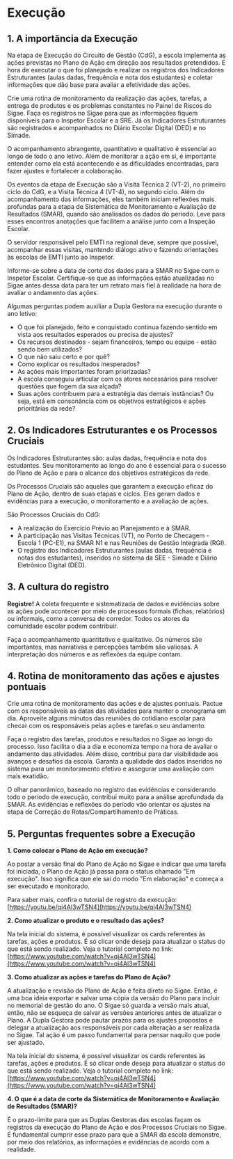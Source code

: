# Execução

## 1. A importância da Execução

Na etapa de Execução do Circuito de Gestão (CdG), a escola implementa as ações previstas no Plano de Ação em direção aos resultados pretendidos. É hora de executar o que foi planejado e realizar os registros dos Indicadores Estruturantes (aulas dadas, frequência e nota dos estudantes) e coletar informações que dão base para avaliar a efetividade das ações.

Crie uma rotina de monitoramento da realização das ações, tarefas, a entrega de produtos e os problemas constantes no Painel de Riscos do Sigae. Faça os registros no Sigae para que as informações fiquem disponíveis para o Inspetor Escolar e a SRE. Já os Indicadores Estruturantes são registrados e acompanhados no Diário Escolar Digital (DED) e no Simade.

O acompanhamento abrangente, quantitativo e qualitativo é essencial ao longo de todo o ano letivo. Além de monitorar a ação em si, é importante entender como ela está acontecendo e as dificuldades encontradas, para fazer ajustes e fortalecer a colaboração.

Os eventos da etapa de Execução são a Visita Técnica 2 (VT-2), no primeiro ciclo do CdG, e a Visita Técnica 4 (VT-4), no segundo ciclo. Além do acompanhamento das informações, eles também iniciam reflexões mais profundas para a etapa de Sistemática de Monitoramento e Avaliação de Resultados (SMAR), quando são analisados os dados do período. Leve para esses encontros anotações que facilitem a análise junto com a Inspeção Escolar.

O servidor responsável pelo EMTI na regional deve, sempre que possível, acompanhar essas visitas, mantendo diálogo ativo e fazendo orientações às escolas de EMTI junto ao Inspetor.

Informe-se sobre a data de corte dos dados para a SMAR no Sigae com o Inspetor Escolar. Certifique-se que as informações estão atualizadas no Sigae antes dessa data para ter um retrato mais fiel à realidade na hora de avaliar o andamento das ações.

Algumas perguntas podem auxiliar a Dupla Gestora na execução durante o ano letivo:

-   O que foi planejado, feito e conquistado continua fazendo sentido em vista aos resultados esperados ou precisa de ajustes?
-   Os recursos destinados \- sejam financeiros, tempo ou equipe \- estão sendo bem utilizados?
-   O que não saiu certo e por quê?
-   Como explicar os resultados inesperados?
-   As ações mais importantes foram priorizadas?
-   A escola conseguiu articular com os atores necessários para resolver questões que fogem da sua alçada?
-   Suas ações contribuem para a estratégia das demais instâncias? Ou seja, está em consonância com os objetivos estratégicos e ações prioritárias da rede?

## 2. Os Indicadores Estruturantes e os Processos Cruciais

Os Indicadores Estruturantes são: aulas dadas, frequência e nota dos estudantes. Seu monitoramento ao longo do ano é essencial para o sucesso do Plano de Ação e para o alcance dos objetivos estratégicos da rede.

Os Processos Cruciais são aqueles que garantem a execução eficaz do Plano de Ação, dentro de suas etapas e ciclos. Eles geram dados e evidências para a execução, o monitoramento e a avaliação de ações.

São Processos Cruciais do CdG:

-   A realização do Exercício Prévio ao Planejamento e à SMAR.
-   A participação nas Visitas Técnicas (VT), no Ponto de Checagem \- Escola 1 (PC-E1), na SMAR N1 e nas Reuniões de Gestão Integrada (RGI).
-   O registro dos Indicadores Estruturantes (aulas dadas, frequência e notas dos estudantes), inseridos no sistema da SEE \- Simade e Diário Eletrônico Digital (DED).

## 3. A cultura do registro

**Registre\!** A coleta frequente e sistematizada de dados e evidências sobre as ações pode acontecer por meio de processos formais (fichas, relatórios) ou informais, como a conversa de corredor. Todos os atores da comunidade escolar podem contribuir.

Faça o acompanhamento quantitativo e qualitativo. Os números são importantes, mas narrativas e percepções também são valiosas. A interpretação dos números e as reflexões da equipe contam.

## 4. Rotina de monitoramento das ações e ajustes pontuais

Crie uma rotina de monitoramento das ações e de ajustes pontuais. Pactue com os responsáveis as datas das atividades para manter o cronograma em dia. Aproveite alguns minutos das reuniões do cotidiano escolar para checar com os responsáveis pelas ações e tarefas o seu andamento.

Faça o registro das tarefas, produtos e resultados no Sigae ao longo do processo. Isso facilita o dia a dia e economiza tempo na hora de avaliar o andamento das atividades. Além disso, contribui para dar visibilidade aos avanços e desafios da escola. Garanta a qualidade dos dados inseridos no sistema para um monitoramento efetivo e assegurar uma avaliação com mais exatidão.

O olhar panorâmico, baseado no registro das evidências e considerando todo o período de execução, contribui muito para a análise aprofundada da SMAR. As evidências e reflexões do período vão orientar os ajustes na etapa de Correção de Rotas/Compartilhamento de Práticas.

## 5. Perguntas frequentes sobre a Execução

**1\. Como colocar o Plano de Ação em execução?**

Ao postar a versão final do Plano de Ação no Sigae e indicar que uma tarefa foi iniciada, o Plano de Ação já passa para o status chamado "Em execução". Isso significa que ele sai do modo "Em elaboração" e começa a ser executado e monitorado.

Para saber mais, confira o tutorial de registro da execução: [https://youtu.be/qi4Al3wTSN4](https://youtu.be/qi4Al3wTSN4)

**2\. Como atualizar o produto e o resultado das ações?**

Na tela inicial do sistema, é possível visualizar os cards referentes às tarefas, ações e produtos. É só clicar onde deseja para atualizar o status do que está sendo realizado. Veja o tutorial completo no link: [https://www.youtube.com/watch?v=qi4Al3wTSN4](https://www.youtube.com/watch?v=qi4Al3wTSN4)

**3\. Como atualizar as ações e tarefas do Plano de Ação?**

A atualização e revisão do Plano de Ação é feita direto no Sigae. Então, é uma boa ideia exportar e salvar uma cópia da versão do Plano para incluir no memorial de gestão do ano. O Sigae só guarda a versão mais atual, então, não se esqueça de salvar as versões anteriores antes de atualizar o Plano. A Dupla Gestora pode pautar prazos para os ajustes propostos e delegar a atualização aos responsáveis por cada alteração a ser realizada no Sigae. Tal ação é um passo fundamental para pensar naquilo que pode ser ajustado.

Na tela inicial do sistema, é possível visualizar os cards referentes às tarefas, ações e produtos. É só clicar onde deseja para atualizar o status do que está sendo realizado. Veja o tutorial completo no link: [https://www.youtube.com/watch?v=qi4Al3wTSN4](https://www.youtube.com/watch?v=qi4Al3wTSN4)

**4\. O que é a data de corte da Sistemática de Monitoramento e Avaliação de Resultados (SMAR)?**

É o prazo-limite para que as Duplas Gestoras das escolas façam os registros da execução do Plano de Ação e dos Processos Cruciais no Sigae. É fundamental cumprir esse prazo para que a SMAR da escola demonstre, por meio dos relatórios, as informações e evidências de acordo com a realidade.
